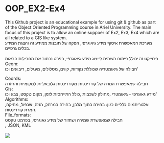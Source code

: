 # OOP_EX2-Ex4
This Github project is an educational example for using git & github as part of the Object Oriented Programming course in Ariel University. The main focus of this project is to allow an online suppoer of Ex2, Ex3, Ex4 which are all related to a GIS like system.
<br/>
מערכת המאפשרת איסוף מידע גיאוגרפי, הפקה של תובנות ממידע זה והצגת המידע בכלים גרפיים.<br/> 
<br/>
פרוייקט זה יכולל פיתוח תשתית לייצוג מידע גיאוגרפי, בפרט נכתוב את החבילות הבאות
<br/>
Geom:
<br/>
חבילה של גיאומטריה שכוללת נקודות, קווים, מסלולים, מעגלים, ריבועים וכו'
<br/>

Coords:
<br/>
חבילה שמאפשרת המרה של קורדינטות מקורדינטות גלובאליות למקומיות והחזרה
<br/>
Gis: <br/>
מידע גאוגרפי - גיאומטרי ,מחולק לשכבות ,כולל התייחסות לזמן, מקום טקסט, צבע וכו' 
<br/>
Algorithms:
<br/>
אלגוריתמים כלליים כגון: בחירה בתוך מלבן, בחירה במרחק, הזזה, שכפול,  מחיקה, המרת קורדינטות. 
<br/>
File_formats:
<br/>
חבילה שמאפשרת שמירה ושחזור של מידע גאוגרפי, בפרמט טקסט 
<br/>, JSON, KML
<br/>
<br/>
<image src="https://i.ibb.co/ZKqLkdb/Screenshot-1.png"> <image/>
